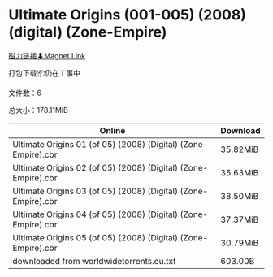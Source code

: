 # Ultimate Origins (001-005) (2008) (digital) (Zone-Empire)

[磁力链接⬇Magnet Link](magnet:?xt=urn:btih:ca15fe9f1b210b141001fe73815faca21da78623&dn=Ultimate%20Origins%20%28001-005%29%20%282008%29%20%28digital%29%20%28Zone-Empire%29)

打包下载📦仍在工事中

文件数：6

总大小：178.11MiB

Online | Download
--- | ---
Ultimate Origins 01 (of 05) (2008) (Digital) (Zone-Empire).cbr | 35.82MiB
Ultimate Origins 02 (of 05) (2008) (Digital) (Zone-Empire).cbr | 35.63MiB
Ultimate Origins 03 (of 05) (2008) (Digital) (Zone-Empire).cbr | 38.50MiB
Ultimate Origins 04 (of 05) (2008) (Digital) (Zone-Empire).cbr | 37.37MiB
Ultimate Origins 05 (of 05) (2008) (Digital) (Zone-Empire).cbr | 30.79MiB
downloaded from worldwidetorrents.eu.txt | 603.00B